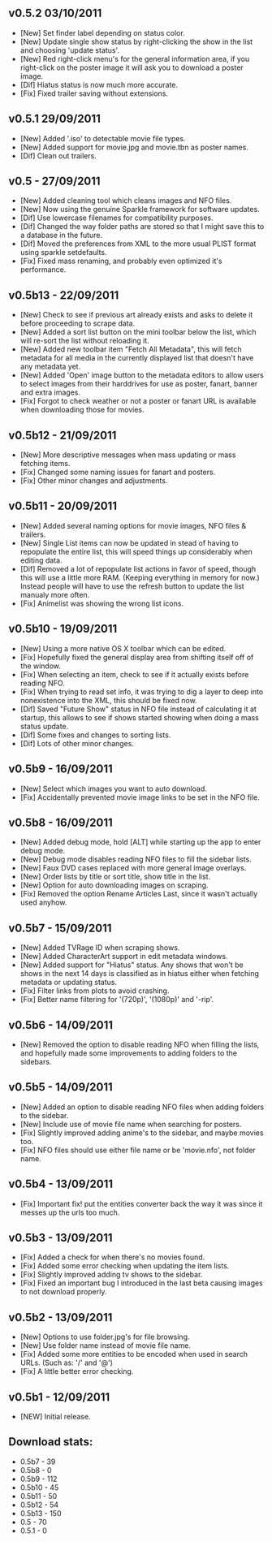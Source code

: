 v0.5.2 03/10/2011
-----------------
* [New] Set finder label depending on status color.
* [New] Update single show status by right-clicking the show in the list and choosing 'update status'.
* [New] Red right-click menu's for the general information area, if you right-click on the poster image it will ask you to download a poster image.
* [Dif] Hiatus status is now much more accurate.
* [Fix] Fixed trailer saving without extensions.

v0.5.1 29/09/2011
-----------------
* [New] Added '.iso' to detectable movie file types.
* [New] Added support for movie.jpg and movie.tbn as poster names.
* [Dif] Clean out trailers.

v0.5 - 27/09/2011
-----------------
* [New] Added cleaning tool which cleans images and NFO files.
* [New] Now using the genuine Sparkle framework for software updates.
* [Dif] Use lowercase filenames for compatibility purposes.
* [Dif] Changed the way folder paths are stored so that I might save this to a database in the future.
* [Dif] Moved the preferences from XML to the more usual PLIST format using sparkle setdefaults.
* [Fix] Fixed mass renaming, and probably even optimized it's performance.

v0.5b13 - 22/09/2011
--------------------
* [New] Check to see if previous art already exists and asks to delete it before proceeding to scrape data.
* [New] Added a sort list button on the mini toolbar below the list, which will re-sort the list without reloading it.
* [New] Added new toolbar item "Fetch All Metadata", this will fetch metadata for all media in the currently displayed list that doesn't have any metadata yet.
* [New] Added 'Open' image button to the metadata editors to allow users to select images from their harddrives for use as poster, fanart, banner and extra images.
* [Fix] Forgot to check weather or not a poster or fanart URL is available when downloading those for movies.

v0.5b12 - 21/09/2011
--------------------
* [New] More descriptive messages when mass updating or mass fetching items.
* [Fix] Changed some naming issues for fanart and posters.
* [Fix] Other minor changes and adjustments.

v0.5b11 - 20/09/2011
--------------------
* [New] Added several naming options for movie images, NFO files & trailers.
* [New] Single List items can now be updated in stead of having to repopulate the entire list, this will speed things up considerably when editing data.
* [Dif] Removed a lot of repopulate list actions in favor of speed, though this will use a little more RAM. (Keeping everything in memory for now.)
  Instead people will have to use the refresh button to update the list manualy more often.
* [Fix] Animelist was showing the wrong list icons.

v0.5b10 - 19/09/2011
--------------------
* [New] Using a more native OS X toolbar which can be edited.
* [Fix] Hopefully fixed the general display area from shifting itself off of the window.
* [Fix] When selecting an item, check to see if it actually exists before reading NFO.
* [Fix] When trying to read set info, it was trying to dig a layer to deep into nonexistence into the XML, this should be fixed now.
* [Dif] Saved "Future Show" status in NFO file instead of calculating it at startup, this allows to see if shows started showing when doing a mass status update.
* [Dif] Some fixes and changes to sorting lists.
* [Dif] Lots of other minor changes.

v0.5b9 - 16/09/2011
-------------------
* [New] Select which images you want to auto download.
* [Fix] Accidentally prevented movie image links to be set in the NFO file.

v0.5b8 - 16/09/2011
-------------------
* [New] Added debug mode, hold [ALT] while starting up the app to enter debug mode.
* [New] Debug mode disables reading NFO files to fill the sidebar lists.
* [New] Faux DVD cases replaced with more general image overlays.
* [New] Order lists by title or sort title, show title in the list.
* [New] Option for auto downloading images on scraping.
* [Fix] Removed the option Rename Articles Last, since it wasn't actually used anyhow.

v0.5b7 - 15/09/2011
-------------------
* [New] Added TVRage ID when scraping shows.
* [New] Added CharacterArt support in edit metadata windows.
* [New] Added support for "Hiatus" status. Any shows that won't be shows in the next 14 days is classified as in hiatus either when fetching metadata or updating status.
* [Fix] Filter links from plots to avoid crashing.
* [Fix] Better name filtering for '(720p)', '(1080p)' and '-rip'.


v0.5b6 - 14/09/2011
-------------------
* [New] Removed the option to disable reading NFO when filling the lists, and hopefully made some improvements to adding folders to the sidebars.

v0.5b5 - 14/09/2011
-------------------
* [New] Added an option to disable reading NFO files when adding folders to the sidebar.
* [New] Include use of movie file name when searching for posters.
* [Fix] Slightly improved adding anime's to the sidebar, and maybe movies too.
* [Fix] NFO files should use either file name or be 'movie.nfo', not folder name.


v0.5b4 - 13/09/2011
-------------------
* [Fix] Important fix! put the entities converter back the way it was since it messes up the urls too much.


v0.5b3 - 13/09/2011
-------------------
* [Fix] Added a check for when there's no movies found.
* [Fix] Added some error checking when updating the item lists.
* [Fix] Slightly improved adding tv shows to the sidebar.
* [Fix] Fixed an important bug I introduced in the last beta causing images to not download properly.


v0.5b2 - 13/09/2011
-------------------
* [New] Options to use folder.jpg's for file browsing.
* [New] Use folder name instead of movie file name.
* [Fix] Added some more entities to be encoded when used in search URLs. (Such as: '/' and '@')
* [Fix] A little better error checking.


v0.5b1 - 12/09/2011
-------------------
* [NEW] Initial release.

Download stats:
-------------------
* 0.5b7     -     39
* 0.5b8     -     0
* 0.5b9     -     112
* 0.5b10    -     45
* 0.5b11    -     50
* 0.5b12    -     54
* 0.5b13    -     150
* 0.5       -     70
* 0.5.1     -     0